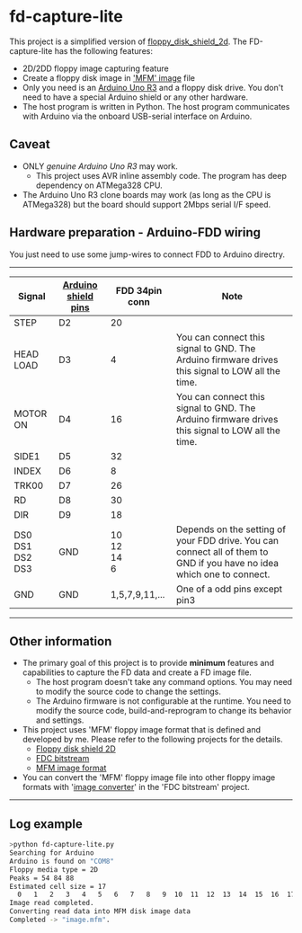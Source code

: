 # fd-capture-lite

This project is a simplified version of [floppy_disk_shield_2d](https://github.com/yas-sim/floppy_disk_shield_2d).
The FD-capture-lite has the following features:
- 2D/2DD floppy image capturing feature
- Create a floppy disk image in ['MFM' image](https://github.com/yas-sim/fdc_bitstream#mfm-image-data-format) file
- Only you need is an [Arduino Uno R3](https://docs.arduino.cc/hardware/uno-rev3) and a floppy disk drive. You don't need to have a special Arduino shield or any other hardware.
- The host program is written in Python. The host program communicates with Arduino via the onboard USB-serial interface on Arduino.

## Caveat
- ONLY *genuine Arduino Uno R3* may work.
    - This project uses AVR inline assembly code. The program has deep dependency on ATMega328 CPU.
- The Arduino Uno R3 clone boards may work (as long as the CPU is ATMega328) but the board should support 2Mbps serial I/F speed.

## Hardware preparation - Arduino-FDD wiring
You just need to use some jump-wires to connect FDD to Arduino directry.

----
|Signal|[Arduino shield pins](https://docs.arduino.cc/static/6ec5e4c2a6c0e9e46389d4f6dc924073/2f891/Pinout-UNOrev3_latest.png)|FDD 34pin conn|Note|
|---|---|---|---|
|STEP|D2|20||
|HEAD LOAD|D3|4|You can connect this signal to GND. The Arduino firmware drives this signal to LOW all the time.|
|MOTOR ON|D4|16|You can connect this signal to GND. The Arduino firmware drives this signal to LOW all the time.|
|SIDE1|D5|32||
|INDEX|D6|8||
|TRK00|D7|26||
|RD|D8|30||
|DIR|D9|18||
|DS0<br>DS1<br>DS2<br>DS3|GND|10<br>12<br>14<br>6|Depends on the setting of your FDD drive. You can connect all of them to GND if you have no idea which one to connect.|
|GND|GND|1,5,7,9,11,...|One of a odd pins except pin3|

------------------------
## Other information
- The primary goal of this project is to provide **minimum** features and capabilities to capture the FD data and create a FD image file.
    - The host program doesn't take any command options. You may need to modify the source code to change the settings.
    - The Arduino firmware is not configurable at the runtime. You need to modify the source code, build-and-reprogram to change its behavior and settings.
- This project uses 'MFM' floppy image format that is defined and developed by me. Please refer to the following projects for the details.
    - [Floppy disk shield 2D](https://github.com/yas-sim/floppy_disk_shield_2d)
    - [FDC bitstream](https://github.com/yas-sim/fdc_bitstream)
    - [MFM image format](https://github.com/yas-sim/fdc_bitstream#mfm-image-data-format)
- You can convert the 'MFM' floppy image file into other floppy image formats with '[image converter](https://github.com/yas-sim/fdc_bitstream/tree/master/image_converter)' in the 'FDC bitstream' project.

------------------------

## Log example
~~~sh
>python fd-capture-lite.py
Searching for Arduino
Arduino is found on "COM8"
Floppy media type = 2D
Peaks = 54 84 88
Estimated cell size = 17
  0   1   2   3   4   5   6   7   8   9  10  11  12  13  14  15  16  17  18  19  20  21  22  23  24  25  26  27  28  29  30  31  32  33  34  35  36  37  38  39  40  41  42  43  44  45  46  47  48  49  50  51  52  53  54  55  56  57  58  59  60  61  62  63  64  65  66  67  68  69  70  71  72  73  74  75  76  77  78  79
Image read completed.
Converting read data into MFM disk image data
Completed -> "image.mfm".
~~~
